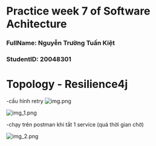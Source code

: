 
# Practice week 7 of Software Achitecture  <br>

<h3>FullName: Nguyễn Trường Tuấn Kiệt</h3>
<h3>StudentID: 20048301</h3>

# Topology - Resilience4j

-cấu hình retry
![img.png](img.png)

![img_1.png](img_1.png)

-chạy trên postman khi tắt 1 service (quá thời gian chờ)

![img_2.png](img_2.png)
